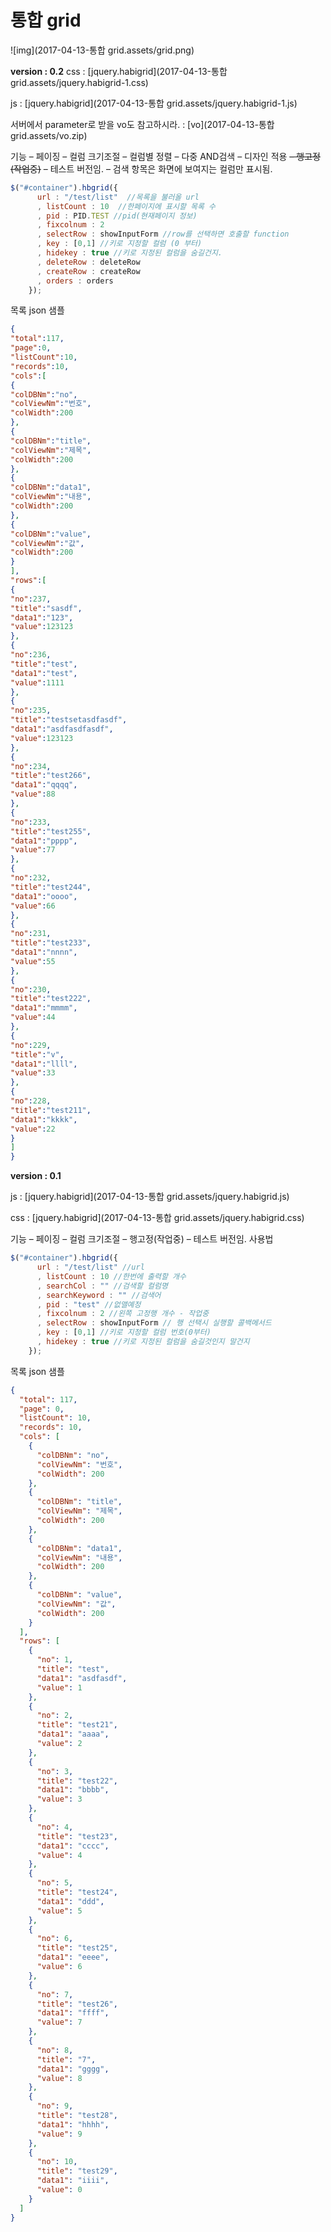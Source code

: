 # 통합 grid



 

![img](2017-04-13-통합 grid.assets/grid.png)

**version : 0.2**
css : [jquery.habigrid](2017-04-13-통합 grid.assets/jquery.habigrid-1.css)

js : [jquery.habigrid](2017-04-13-통합 grid.assets/jquery.habigrid-1.js)

서버에서 parameter로 받을 vo도 참고하시라. : [vo](2017-04-13-통합 grid.assets/vo.zip)



기능
– 페이징
– 컬럼 크기조절
– 컬럼별 정렬
– 다중 AND검색
– 디자인 적용
~~– 행고정(작업중)~~
– 테스트 버전임.
– 검색 항목은 화면에 보여지는 컬럼만 표시됨.

```javascript
$("#container").hbgrid({
      url : "/test/list"  //목록을 불러올 url
      , listCount : 10  //한페이지에 표시할 목록 수       
      , pid : PID.TEST //pid(현재페이지 정보)
      , fixcolnum : 2
      , selectRow : showInputForm //row를 선택하면 호출할 function
      , key : [0,1] //키로 지정할 컬럼 (0 부터)
      , hidekey : true //키로 지정된 컬럼을 숨길건지.
      , deleteRow : deleteRow
      , createRow : createRow
      , orders : orders
    });
```

목록 json 샘플

```json
{
"total":117,
"page":0,
"listCount":10,
"records":10,
"cols":[
{
"colDBNm":"no",
"colViewNm":"번호",
"colWidth":200
},
{
"colDBNm":"title",
"colViewNm":"제목",
"colWidth":200
},
{
"colDBNm":"data1",
"colViewNm":"내용",
"colWidth":200
},
{
"colDBNm":"value",
"colViewNm":"값",
"colWidth":200
}
],
"rows":[
{
"no":237,
"title":"sasdf",
"data1":"123",
"value":123123
},
{
"no":236,
"title":"test",
"data1":"test",
"value":1111
},
{
"no":235,
"title":"testsetasdfasdf",
"data1":"asdfasdfasdf",
"value":123123
},
{
"no":234,
"title":"test266",
"data1":"qqqq",
"value":88
},
{
"no":233,
"title":"test255",
"data1":"pppp",
"value":77
},
{
"no":232,
"title":"test244",
"data1":"oooo",
"value":66
},
{
"no":231,
"title":"test233",
"data1":"nnnn",
"value":55
},
{
"no":230,
"title":"test222",
"data1":"mmmm",
"value":44
},
{
"no":229,
"title":"v",
"data1":"llll",
"value":33
},
{
"no":228,
"title":"test211",
"data1":"kkkk",
"value":22
}
]
}
```



**version : 0.1**

js : [jquery.habigrid](2017-04-13-통합 grid.assets/jquery.habigrid.js)

css : [jquery.habigrid](2017-04-13-통합 grid.assets/jquery.habigrid.css)

기능
– 페이징
– 컬럼 크기조절
– 행고정(작업중)
– 테스트 버전임.
사용법

```javascript
$("#container").hbgrid({
      url : "/test/list" //url
      , listCount : 10 //한번에 출력할 개수
      , searchCol : "" //검색할 컬럼명
      , searchKeyword : "" //검색어
      , pid : "test" //없앨예정 
      , fixcolnum : 2 //왼쪽 고정행 개수 - 작업중
      , selectRow : showInputForm // 행 선택시 실행할 콜백메서드
      , key : [0,1] //키로 지정할 컬럼 번호(0부터)
      , hidekey : true //키로 지정된 컬럼을 숨길것인지 말건지
    });
```



목록 json 샘플

```json
{
  "total": 117,
  "page": 0,
  "listCount": 10,
  "records": 10,
  "cols": [
    {
      "colDBNm": "no",
      "colViewNm": "번호",
      "colWidth": 200
    },
    {
      "colDBNm": "title",
      "colViewNm": "제목",
      "colWidth": 200
    },
    {
      "colDBNm": "data1",
      "colViewNm": "내용",
      "colWidth": 200
    },
    {
      "colDBNm": "value",
      "colViewNm": "값",
      "colWidth": 200
    }
  ],
  "rows": [
    {
      "no": 1,
      "title": "test",
      "data1": "asdfasdf",
      "value": 1
    },
    {
      "no": 2,
      "title": "test21",
      "data1": "aaaa",
      "value": 2
    },
    {
      "no": 3,
      "title": "test22",
      "data1": "bbbb",
      "value": 3
    },
    {
      "no": 4,
      "title": "test23",
      "data1": "cccc",
      "value": 4
    },
    {
      "no": 5,
      "title": "test24",
      "data1": "ddd",
      "value": 5
    },
    {
      "no": 6,
      "title": "test25",
      "data1": "eeee",
      "value": 6
    },
    {
      "no": 7,
      "title": "test26",
      "data1": "ffff",
      "value": 7
    },
    {
      "no": 8,
      "title": "7",
      "data1": "gggg",
      "value": 8
    },
    {
      "no": 9,
      "title": "test28",
      "data1": "hhhh",
      "value": 9
    },
    {
      "no": 10,
      "title": "test29",
      "data1": "iiii",
      "value": 0
    }
  ]
}
```

